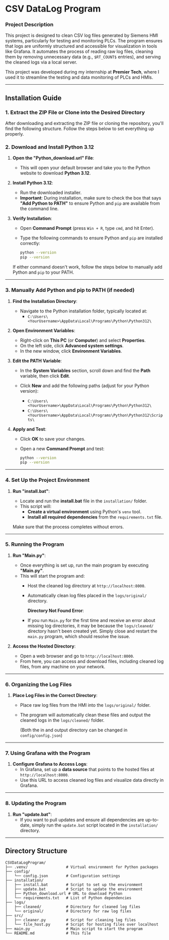 # CSV DataLog Program

### **Project Description**

This project is designed to clean CSV log files generated by Siemens HMI systems, particularly for testing and monitoring PLCs. The program ensures that logs are uniformly structured and accessible for visualization in tools like Grafana. It automates the process of reading raw log files, cleaning them by removing unnecessary data (e.g., `$RT_COUNT$` entries), and serving the cleaned logs via a local server.

This project was developed during my internship at **Premier Tech**, where I used it to streamline the testing and data monitoring of PLCs and HMIs.

---

## **Installation Guide**

### 1. Extract the ZIP File or Clone into the Desired Directory

After downloading and extracting the ZIP file or cloning the repository, you'll find the following structure. Follow the steps below to set everything up properly.

### 2. Download and Install Python 3.12

1. **Open the "Python_download.url" File**:
   - This will open your default browser and take you to the Python website to download **Python 3.12**.

2. **Install Python 3.12**:
   - Run the downloaded installer.
   - **Important**: During installation, make sure to check the box that says **"Add Python to PATH"** to ensure Python and `pip` are available from the command line.

3. **Verify Installation**:
   - Open **Command Prompt** (press `Win + R`, type `cmd`, and hit Enter).
   - Type the following commands to ensure Python and `pip` are installed correctly:

     ```bash
     python --version
     pip --version
     ```

   If either command doesn't work, follow the steps below to manually add Python and `pip` to your PATH.

---

### 3. Manually Add Python and pip to PATH (if needed)

1. **Find the Installation Directory**:
   - Navigate to the Python installation folder, typically located at:
     - `C:\Users\<YourUsername>\AppData\Local\Programs\Python\Python312\`

2. **Open Environment Variables**:
   - Right-click on **This PC** (or **Computer**) and select **Properties**.
   - On the left side, click **Advanced system settings**.
   - In the new window, click **Environment Variables**.

3. **Edit the PATH Variable**:
   - In the **System Variables** section, scroll down and find the **Path** variable, then click **Edit**.
   - Click **New** and add the following paths (adjust for your Python version):

     - `C:\Users\<YourUsername>\AppData\Local\Programs\Python\Python312\`
     - `C:\Users\<YourUsername>\AppData\Local\Programs\Python\Python312\Scripts\`

4. **Apply and Test**:
   - Click **OK** to save your changes.
   - Open a new **Command Prompt** and test:

     ```bash
     python --version
     pip --version
     ```

---

### 4. Set Up the Project Environment

1. **Run "install.bat"**:
   - Locate and run the **install.bat** file in the `installation/` folder.
   - This script will:
     - **Create a virtual environment** using Python's `venv` tool.
     - **Install all required dependencies** from the `requirements.txt` file.

   Make sure that the process completes without errors.

---

### 5. Running the Program

1. **Run "Main.py"**:
   - Once everything is set up, run the main program by executing **"Main.py"**.
   - This will start the program and:
     - Host the cleaned log directory at `http://localhost:8000`.
     - Automatically clean log files placed in the `logs/original/` directory.

         **Directory Not Found Error**:
      - If you run `Main.py` for the first time and receive an error about missing log directories, it may be because the `logs/cleaned/` directory hasn't been created yet. Simply close and restart the `main.py` program, which should resolve the issue.

2. **Access the Hosted Directory**:
   - Open a web browser and go to `http://localhost:8000`.
   - From here, you can access and download files, including cleaned log files, from any machine on your network.

---

### 6. Organizing the Log Files

1. **Place Log Files in the Correct Directory**:
   - Place raw log files from the HMI into the `logs/original/` folder.
   - The program will automatically clean these files and output the cleaned logs in the `logs/cleaned/` folder.

      (Both the in and output directory can be changed in `config/config.json`)

---

### 7. Using Grafana with the Program

1. **Configure Grafana to Access Logs**:
   - In Grafana, set up a **data source** that points to the hosted files at `http://localhost:8000`.
   - Use this URL to access cleaned log files and visualize data directly in Grafana.

---

### 8. Updating the Program

1. **Run "update.bat"**:
   - If you want to pull updates and ensure all dependencies are up-to-date, simply run the `update.bat` script located in the `installation/` directory.

---

## **Directory Structure**

```plaintext
CSVDataLogProgram/
├── .venv/                 # Virtual environment for Python packages
├── config/
│   └── config.json        # Configuration settings
├── installation/
│   ├── install.bat        # Script to set up the environment
│   ├── update.bat         # Script to update the environment
│   ├── Python_download.url # URL to download Python
│   └── requirements.txt   # List of Python dependencies
├── logs/
│   ├── cleaned/           # Directory for cleaned log files
│   └── original/          # Directory for raw log files
├── src/
│   ├── cleaner.py         # Script for cleaning log files
│   └── file_host.py       # Script for hosting files over localhost
├── main.py                # Main script to start the program
└── README.md              # This file
